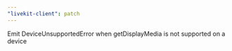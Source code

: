 ```yaml
---
"livekit-client": patch
---
```


Emit DeviceUnsupportedError when getDisplayMedia is not supported on a device
